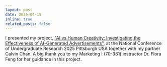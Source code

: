 ```yaml
---
layout: post
date: 2025-04-15
inline: true
related_posts: false
---
```


I presented my project, <a href="https://the-glendalorian.github.io/publications">"AI vs Human Creativity: Investigating the Effectiveness of AI-Generated Advertisements"</a>, at the National Conference of Undergraduate Research 2025 Pittsburgh USA together with my partner Calvin Chan. A big thank you to my Marketing I (70-381) instructor Dr. Flora Feng for her guidance in this project.